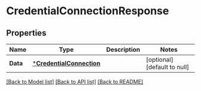 # CredentialConnectionResponse

## Properties
Name | Type | Description | Notes
------------ | ------------- | ------------- | -------------
**Data** | [***CredentialConnection**](CredentialConnection.md) |  | [optional] [default to null]

[[Back to Model list]](../README.md#documentation-for-models) [[Back to API list]](../README.md#documentation-for-api-endpoints) [[Back to README]](../README.md)

